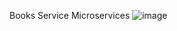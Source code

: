 Books Service Microservices
![image](https://github.com/user-attachments/assets/125f9568-093d-4745-bd1d-7f98b7b3de6a)
